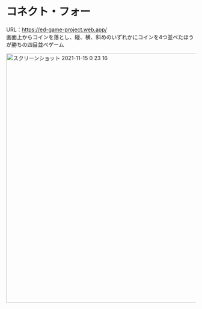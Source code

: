 # コネクト・フォー 
URL：https://ed-game-project.web.app/  
画面上からコインを落とし、縦、横、斜めのいずれかにコインを4つ並べたほうが勝ちの四目並べゲーム  

<img width="664" alt="スクリーンショット 2021-11-15 0 23 16" src="https://user-images.githubusercontent.com/57646279/141687370-2de2b3a7-0b2b-4d7a-8193-9b193e1da2d8.png">
